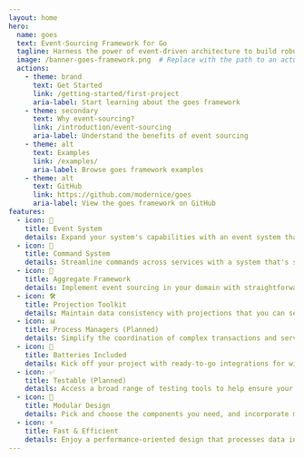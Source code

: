 ```yaml
---
layout: home
hero:
  name: goes
  text: Event-Sourcing Framework for Go
  tagline: Harness the power of event-driven architecture to build robust, scalable Go applications with ease.
  image: /banner-goes-framework.png  # Replace with the path to an actual image banner for visual appeal
  actions:
    - theme: brand
      text: Get Started
      link: /getting-started/first-project
      aria-label: Start learning about the goes framework
    - theme: secondary
      text: Why event-sourcing?
      link: /introduction/event-sourcing
      aria-label: Understand the benefits of event sourcing
    - theme: alt
      text: Examples
      link: /examples/
      aria-label: Browse goes framework examples
    - theme: alt
      text: GitHub
      link: https://github.com/modernice/goes
      aria-label: View the goes framework on GitHub
features:
  - icon: 🔌
    title: Event System
    details: Expand your system's capabilities with an event system that's both distributed and easy to integrate.
  - icon: 🧠
    title: Command System
    details: Streamline commands across services with a system that's simple to use and understand.
  - icon: 🚀
    title: Aggregate Framework
    details: Implement event sourcing in your domain with straightforward tools to manage state changes.
  - icon: 🛠️
    title: Projection Toolkit
    details: Maintain data consistency with projections that you can set up and run across various systems.
  - icon: 📊
    title: Process Managers (Planned)
    details: Simplify the coordination of complex transactions and services with a structured approach.
  - icon: 🔋
    title: Batteries Included
    details: Kick off your project with ready-to-go integrations for widely-used databases and message brokers.
  - icon: ✅
    title: Testable (Planned)
    details: Access a broad range of testing tools to help ensure your system works as intended.
  - icon: ️🦾
    title: Modular Design
    details: Pick and choose the components you need, and incorporate more as your project evolves.
  - icon: ⚡️
    title: Fast & Efficient
    details: Enjoy a performance-oriented design that processes data in streams for reduced memory usage.
---
```


<style lang="postcss">
:root {
	--brand-1: theme('colors.sky.400');
	--brand-2: theme('colors.sky.500');
	--brand-3: theme('colors.sky.600');

	--secondary-1: theme('colors.orange.600');
	--secondary-2: theme('colors.orange.700');
	--secondary-3: theme('colors.orange.800');

	--vp-c-brand-1: var(--brand-1);
	--vp-c-brand-2: var(--brand-2);
	--vp-c-brand-3: var(--brand-3);

  --vp-home-hero-name-color: transparent;
  --vp-home-hero-name-background: -webkit-linear-gradient(120deg, theme('colors.sky.500'), theme('colors.sky.50'));
}

.VPButton.secondary {
	/* @apply border-orange-700/75 hover:bg-orange-900 hover:border-orange-700; */
	@apply border;

	border-color: var(--secondary-1);

	&:hover {
		@apply text-white;
		border-color: var(--secondary-2);
		background-color: var(--secondary-2);
	}
}
</style>

